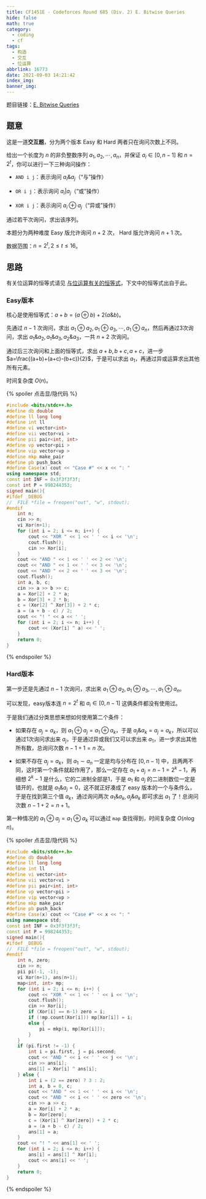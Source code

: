 ```yaml
---
title: CF1451E - Codeforces Round 685 (Div. 2) E. Bitwise Queries
hide: false
math: true
category:
  - coding
  - cf
tags:
  - 构造
  - 交互
  - 位运算
abbrlink: 16773
date: 2021-09-03 14:21:42
index_img:
banner_img:
---
```


题目链接：[E. Bitwise Queries](https://codeforces.com/contest/1451)

## 题意

这是一道**交互题**，分为两个版本 Easy 和 Hard 两者只在询问次数上不同。

给出一个长度为 $n$ 的非负整数序列 $a_1, a_2, \cdots, a_n$，并保证  $a_i \in [0, n-1]$ 和 $n=2^t$，你可以进行一下三种询问操作：

- `AND i j`：表示询问 $a_i \& a_j$（“与”操作）

- `OR i j`：表示询问 $a_i | a_j$（“或”操作）

- `XOR i j`：表示询问 $a_i \oplus a_j$（“异或”操作）

通过若干次询问，求出该序列。

本题分为两种难度 Easy 版允许询问 $n+2$ 次， Hard 版允许询问 $n+1$ 次。

数据范围：$n = 2^t, 2\leqslant t \leqslant 16$。

## 思路

有关位运算的恒等式请见 [与位运算有关的恒等式](http://localhost:4000/posts/20654/)，下文中的恒等式出自于此。

### Easy版本

核心是使用恒等式：$a+b=(a\oplus b) + 2(a\& b)$。

先通过 $n-1$ 次询问，求出 $a_1\oplus a_2, a_1\oplus a_3, \cdots, a_1\oplus a_n$，然后再通过3次询问，求出 $a_1\& a_2, a_1\& a_3, a_2\& a_3$，一共 $n+2$ 次询问。

通过后三次询问和上面的恒等式，求出 $a+b, b+c, a+c$，进一步 $a=\frac{(a+b)+(a+c)-(b+c)}{2}$，于是可以求出 $a_1$，再通过异或运算求出其他所有元素。

时间复杂度 $O(n)$。

{% spoiler 点击显/隐代码 %}
```c++
#include <bits/stdc++.h>
#define db double
#define ll long long
#define int ll
#define vi vector<int>
#define vii vector<vi >
#define pii pair<int, int>
#define vp vector<pii >
#define vip vector<vp >
#define mkp make_pair
#define pb push_back
#define Case(x) cout << "Case #" << x << ": "
using namespace std;
const int INF = 0x3f3f3f3f;
const int P = 998244353;
signed main(){
#ifdef _DEBUG
//	FILE *file = freopen("out", "w", stdout);
#endif
	int n;
	cin >> n;
	vi Xor(n+1);
	for (int i = 2; i <= n; i++) {
		cout << "XOR " << 1 << ' ' << i << '\n';
		cout.flush();
		cin >> Xor[i];
	}
	cout << "AND " << 1 << ' ' << 2 << '\n';
	cout << "AND " << 1 << ' ' << 3 << '\n';
	cout << "AND " << 2 << ' ' << 3 << '\n';
	cout.flush();
	int a, b, c;
	cin >> a >> b >> c;
	a = Xor[2] + 2 * a;
	b = Xor[3] + 2 * b;
	c = (Xor[2] ^ Xor[3]) + 2 * c;
	a = (a + b - c) / 2;
	cout << "! " << a << ' ';
	for (int i = 2; i <= n; i++) {
		cout << (Xor[i] ^ a) << ' ';
	}
	return 0;
}
```
{% endspoiler %}

### Hard版本

第一步还是先通过 $n-1$ 次询问，求出来 $a_1\oplus a_2, a_1\oplus a_3, \cdots, a_1\oplus a_n$。

可以发现，easy版本连 $n=2^t$ 和 $a_i\in[0,n-1]$ 这俩条件都没有使用过。

于是我们通过分类思想来想如何使用第二个条件：

- 如果存在 $a_j=a_k$，则 $a_1\oplus a_j=a_1\oplus a_k$，于是 $a_j\& a_k = a_j = a_k$，所以可以通过1次询问求出来 $a_j$，于是通过异或我们又可以求出来 $a_1$，进一步求出其他所有数，总询问次数 $n-1+1=n$ 次。

- 如果不存在 $a_j=a_k$，则 $a_1\sim a_n$ 一定是均与分布在 $[0, n-1]$ 中，且两两不同，这时第一个条件就起作用了，那么一定存在 $a_1+a_j=n-1=2^k-1$，再细想 $2^k-1$ 是什么，它的二进制全部是1，于是 $a_1$ 和 $a_j$ 的二进制数位一定是错开的，也就是 $a_1 \& a_j = 0$，这不就正好凑成了 easy 版本的一个与条件么，于是在找到第三个值 $a_k$，通过询问两次 $a_1 \& a_k, a_j\& a_k$ 即可求出 $a_1$ 了！总询问次数 $n-1+2=n+1$。

第一种情况的 $a_1\oplus a_j=a_1\oplus a_k$ 可以通过 `map` 查找得到，时间复杂度 $O(n\log n)$。

{% spoiler 点击显/隐代码 %}
```c++
#include <bits/stdc++.h>
#define db double
#define ll long long
#define int ll
#define vi vector<int>
#define vii vector<vi >
#define pii pair<int, int>
#define vp vector<pii >
#define vip vector<vp >
#define mkp make_pair
#define pb push_back
#define Case(x) cout << "Case #" << x << ": "
using namespace std;
const int INF = 0x3f3f3f3f;
const int P = 998244353;
signed main(){
#ifdef _DEBUG
//	FILE *file = freopen("out", "w", stdout);
#endif
	int n, zero;
	cin >> n;
	pii pi(-1, -1);
	vi Xor(n+1), ans(n+1);
	map<int, int> mp;
	for (int i = 2; i <= n; i++) {
		cout << "XOR " << 1 << ' ' << i << '\n';
		cout.flush();
		cin >> Xor[i];
		if (Xor[i] == n-1) zero = i;
		if (!mp.count(Xor[i])) mp[Xor[i]] = i;
		else {
			pi = mkp(i, mp[Xor[i]]);
		}
	}
	if (pi.first != -1) {
		int i = pi.first, j = pi.second;
		cout << "AND " << i << ' ' << j << '\n';
		cin >> ans[i];
		ans[1] = Xor[i] ^ ans[i];
	} else {
		int i = (2 == zero) ? 3 : 2;
		int a, b = 0, c;
		cout << "AND " << 1 << ' ' << i << '\n';
		cout << "AND " << i << ' ' << zero << '\n';
		cin >> a >> c;
		a = Xor[i] + 2 * a;
		b = Xor[zero];
		c = (Xor[i] ^ Xor[zero]) + 2 * c;
		a = (a + b - c) / 2;
		ans[1] = a;
	}
	cout << "! " << ans[1] << ' ';
	for (int i = 2; i <= n; i++) {
		ans[i] = ans[1] ^ Xor[i];
		cout << ans[i] << ' ';
	}
	return 0;
}
```
{% endspoiler %}

